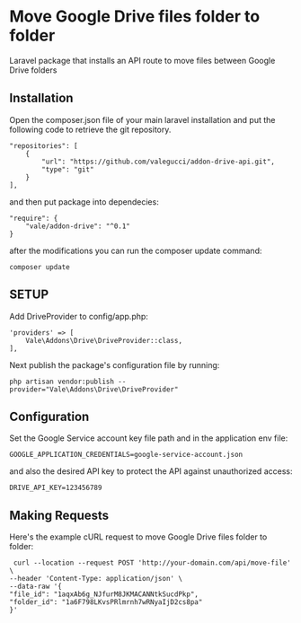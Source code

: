 # Move Google Drive files folder to folder
Laravel package that installs an API route to move files between Google Drive folders

## Installation
Open the composer.json file of your main laravel installation and put the following code to retrieve the git repository.

    "repositories": [
    	{
    		"url": "https://github.com/valegucci/addon-drive-api.git",
    		"type": "git"
    	}
    ],
and then put package into dependecies:

    "require": {
    	"vale/addon-drive": "^0.1"
    }

after the modifications you can run the composer update command:

    composer update

## SETUP
Add DriveProvider to config/app.php:

    'providers' => [ 
    	Vale\Addons\Drive\DriveProvider::class,
    ],
Next publish the package's configuration file by running:

    php artisan vendor:publish --provider="Vale\Addons\Drive\DriveProvider"

## Configuration
Set the Google Service account key file path and in the application env file:

    GOOGLE_APPLICATION_CREDENTIALS=google-service-account.json

and also the desired API key to protect the API against unauthorized access:

    DRIVE_API_KEY=123456789

## Making Requests
Here's the example cURL request to move Google Drive files folder to folder:

     curl --location --request POST 'http://your-domain.com/api/move-file' \
    --header 'Content-Type: application/json' \
    --data-raw '{
    "file_id": "1aqxAb6g_NJfurM8JKMACANNtkSucdPkp",
    "folder_id": "1a6F798LKvsPRlmrnh7wRNyaIjD2cs8pa"
    }'

